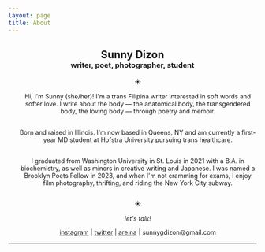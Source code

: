 ```yaml
---
layout: page
title: About
---
```

<center><h2>Sunny Dizon<br>
<a style="font-size:70%">writer, poet, photographer, student</a><br>
</h2></center>
<!-- 
![me](/assets/img/bg_1.jpg) -->

<div class="biolist">
	<center>
<ul style="list-style-type: none; font-size:90%">
	<li>☀️</li>
<br>
Hi, I'm Sunny (she/her)! I'm a trans Filipina writer interested in soft words and softer love. I write about the body — the anatomical body, the transgendered body, the loving body — through poetry and memoir. <br><br>

Born and raised in Illinois, I'm now based in Queens, NY and am currently a first-year MD student at Hofstra University pursuing trans healthcare.<br><br>

I graduated from Washington University in St. Louis in 2021 with a B.A. in biochemistry, as well as minors in creative writing and Japanese. I was named a Brooklyn Poets Fellow in 2023, and when I'm not cramming for exams, I enjoy film photography, thrifting, and riding the New York City subway.<br><br>
	<li>☀️</li><br>
	<li><i>let's talk!</i></li>
<li><a href="https://www.instagram.com/thedizonmustard/">instagram</a> |
<a href="https://twitter.com/sunnypockyy">twitter</a> | <a href="https://www.are.na/sunny/">are.na</a> | sunnygdizon@gmail.com </li>

</ul> </center> </div> 

<hr>




<!-- <li><strong>info</strong>: infj, enneagram 9</li>
<li><strong>birthday</strong>: July 30th</li>
<li><strong>interests</strong>: writing, biology, Japanese</li>
<li><strong>"what's your sign??"</strong>: leo, pisces, libra</li>
<li><strong>milk tea order</strong>: jasmine milk tea, boba, 75% sugar, less ice</li>
<li><strong>word of the day</strong>: "Komorebi," sunlight filtering through trees</li>
<li><strong>social media</strong>: <a href="https://twitter.com/lycheekimchi">twitter</a>, <a href="https://lycheekimchi.tumblr.com/">tumblr</a>, <a href="https://medium.com/@themichaeldizon/">medium</a></li> -->

